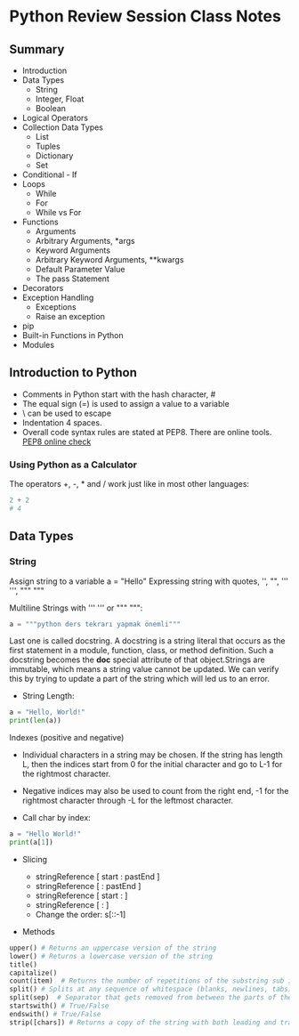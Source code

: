 # Python Review Session Class Notes

## Summary

- Introduction
- Data Types
  - String
  - Integer, Float
  - Boolean
- Logical Operators
- Collection Data Types
  - List
  - Tuples
  - Dictionary
  - Set
- Conditional - If
- Loops
  - While
  - For
  - While vs For
- Functions
  - Arguments
  - Arbitrary Arguments, *args
  - Keyword Arguments
  - Arbitrary Keyword Arguments, **kwargs
  - Default Parameter Value
  - The pass Statement
- Decorators
- Exception Handling
  - Exceptions
  - Raise an exception
- pip
- Built-in Functions in Python
- Modules

## Introduction to Python

- Comments in Python start with the hash character, #
- The equal sign (=) is used to assign a value to a variable
- \ can be used to escape
- Indentation 4 spaces.
- Overall code syntax rules are stated at PEP8. There are online tools. [PEP8 online check](http://pep8online.com/)

### Using Python as a Calculator

The operators +, -, * and / work just like in most other languages:

```py
2 + 2
# 4
```

## Data Types

### String

Assign string to a variable a = "Hello"
Expressing string with quotes, '', "", ''' ''', """ """

Multiline Strings with ''' ''' or """ """:

```py
a = """python ders tekrarı yapmak önemli"""
```

Last one is called docstring. A docstring is a string literal that occurs as the first statement in a module, function, class, or method definition. Such a docstring becomes the __doc__ special attribute of that object.Strings are immutable, which means a string value cannot be updated. We can verify this by trying to update a part of the string which will led us to an error.

- String Length:

```py
a = "Hello, World!"
print(len(a))
```

Indexes (positive and negative)

  - Individual characters in a string may be chosen. If the string has length L, then the indices start from 0 for the initial character and go to L-1 for the rightmost character. 
  - Negative indices may also be used to count from the right end, -1 for the rightmost character through -L for the leftmost character.

- Call char by index:

```py
a = "Hello World!"
print(a[1])
```
- Slicing
    - stringReference [ start : pastEnd ]
    - stringReference [ : pastEnd ]
    - stringReference [ start : ]
    - stringReference [ : ]
    - Change the order: s[::-1]


- Methods

```py
upper() # Returns an uppercase version of the string
lower() # Returns a lowercase version of the string
title()
capitalize()
count(item)  # Returns the number of repetitions of the substring sub inside s.
split() # Splits at any sequence of whitespace (blanks, newlines, tabs) and returns the remaining parts of s as a list
split(sep)  # Separator that gets removed from between the parts of the list.
startswith() # True/False
endswith() # True/False
strip([chars]) # Returns a copy of the string with both leading and trailing characters removed
```